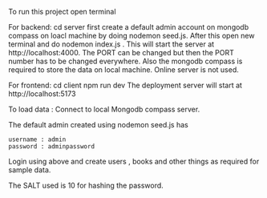 To run this project 
open terminal

For backend:
cd server
first create a default admin account on mongodb compass on loacl machine by doing nodemon seed.js.
After this open new terminal and do nodemon index.js .
This will start the server at http://localhost:4000. 
The PORT can be changed but then the PORT number has to be changed everywhere. 
Also the mongodb compass is required to store the data on local machine. Online server is not used. 


For frontend:
cd client 
npm run dev 
The deployment server will start at http://localhost:5173

To load data :
Connect to local Mongodb compass server.

The default admin created using nodemon seed.js has

    username : admin
    password : adminpassword

Login using above and create users , books and other things as required for sample data.

The SALT used is 10 for hashing the password.
